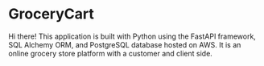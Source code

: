 # GroceryCart

Hi there! This application is built with Python using the FastAPI framework, SQL Alchemy ORM, and PostgreSQL database hosted on AWS. It is an online grocery store platform with a customer and client side. 
